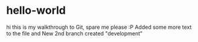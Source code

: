 # hello-world
hi this is my walkthrough to Git, spare me please :P
Added some more text to the file and New 2nd branch created "development"

